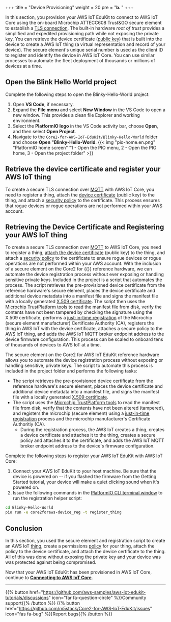 +++
title = "Device Provisioning"
weight = 20
pre = "<b>b. </b>"
+++

In this section, you provision your AWS IoT EduKit to connect to AWS IoT Core using the on-board Microchip ATTECC608 Trust&GO secure element to establish a [TLS connection](https://docs.aws.amazon.com/iot/latest/developerguide/transport-security.html). The built-in hardware *root of trust* provides a simplified and expedited provisioning path while not exposing the private key. You can retrieve the device certificate ([public key](https://en.wikipedia.org/wiki/Public-key_cryptography)) that is built into the device to create a AWS IoT thing (a virtual representation and record of your device). The secure element's unique serial number is used as the client ID to register and identify the device in AWS IoT Core. You can use similar processes to automate the fleet deployment of thousands or millions of devices at a time.

## Open the Blink Hello World project
Complete the following steps to open the  Blinky-Hello-World project: 
1. Open **VS Code**, if necessary.
1. Expand the **File menu** and select **New Window** in the VS Code to open a new window. This provides a clean file Explorer and working environment.
1. Select the **PlatformIO logo** in the VS Code activity bar, choose **Open**, and then select **Open Project**.
1. Navigate to the `Core2-for-AWS-IoT-EduKit/Blinky-Hello-World` folder and choose **Open "Blinky-Hello-World**.
{{< img "pio-home.en.png" "PlatformIO home screen" "1 - Open the PIO menu, 2 - Open the PIO home, 3 - Open the project folder" >}}

## Retrieve the device certificate and register your AWS IoT thing
To create a secure TLS connection over [MQTT](https://docs.aws.amazon.com/iot/latest/developerguide/mqtt.html) with AWS IoT Core, you need to register a thing, attach the [device certificate](https://docs.aws.amazon.com/iot/latest/developerguide/register-device-cert.html) (public key) to the thing, and attach a [security policy](https://docs.aws.amazon.com/iot/latest/developerguide/iot-policies.html) to the certificate. This process ensures that rogue devices or rogue operations are not performed within your AWS account.

## Retrieving the Device Certificate and Registering your AWS IoT thing
To create a secure TLS connection over [MQTT](https://docs.aws.amazon.com/iot/latest/developerguide/mqtt.html) to AWS IoT Core, you need to register a thing, [attach the device certificate](https://docs.aws.amazon.com/iot/latest/developerguide/register-device-cert.html) (public key) to the thing, and attach a [security policy](https://docs.aws.amazon.com/iot/latest/developerguide/iot-policies.html) to the certificate to ensure rogue devices or rogue operations are not performed within your AWS account. With the inclusion of a secure element on the Core2 for {{<awsEdukitShort-en>}} reference hardware, we can automate the device registration process without ever exposing or handling sensitive private keys. Included in the project is a script that automates the process. The script retrieves the pre-provisioned device certificate from the reference hardware's secure element, places the device certificate and additional device metadata into a manifest file and signs the manifest file with a locally generated [X.509 certificate](https://docs.aws.amazon.com/iot/latest/developerguide/x509-client-certs.html#x509-client-cert-basics). The script then uses the [Microchip TrustPlatform tools](https://github.com/MicrochipTech/cryptoauth_trustplatform_designsuite) to read the manifest file from disk, verify the contents have not been tampered by checking the signature using the X.509 certificate, performs a [just-in-time registration](https://aws.amazon.com/blogs/iot/just-in-time-registration-of-device-certificates-on-aws-iot/) of the Microchip (secure element manufacturer) Certificate Authority (CA), registers the thing in AWS IoT with the device certificate, attaches a secure policy to the AWS IoT thing, and adds the AWS IoT MQTT broker endpoint address to the device firmware configuration. This process can be scaled to onboard tens of thousands of devices to AWS IoT at a time.

The secure element on the Core2 for AWS IoT EduKit reference hardware allows you to automate the device registration process without exposing or handling sensitive, private keys. The script to automate this process is included in the project folder and performs the following tasks:
* The script retrieves the pre-provisioned device certificate from the reference hardware's secure element, places the device certificate and additional device metadata into a manifest file, and signs the manifest file with a locally generated [X.509 certificate](https://docs.aws.amazon.com/iot/latest/developerguide/x509-client-certs.html#x509-client-cert-basics). 
* The script uses the [Microchip TrustPlatform tools](https://github.com/MicrochipTech/cryptoauth_trustplatform_designsuite) to read the manifest file from disk, verify that the contents have not been altered (tampered), and registers the microchip (secure element) using a [just-in-time registration](https://aws.amazon.com/blogs/iot/just-in-time-registration-of-device-certificates-on-aws-iot/) process and the microchip manufacturer's Certificate Authoritiy (CA).
    * During the registration process, the AWS IoT creates a thing, creates a device certificate and attaches it to the thing, creates a secure policy and attaches it to the certificate, and adds the AWS IoT MQTT broker endpoint address to the device's firmware configuration. 

Complete the following steps to register your AWS IoT EduKit with AWS IoT Core:
1. Connect your AWS IoT EduKit to your host machine. Be sure that the device is powered on -- if you flashed the firmware from the Getting Started tutorial, your device will make a quiet clicking sound when it's powered on.
1. Issue the following commands in the [PlatformIO CLI terminal window](prerequisites.html#open-the-platformio-cli-terminal-window) to run the registration helper script:

```bash
cd Blinky-Hello-World
pio run -e core2foraws-device_reg -t register_thing
```

## Conclusion
In this section, you used the secure element and registration script to create an AWS IoT [thing](https://docs.aws.amazon.com/iot/latest/developerguide/thing-registry.html), create a permissions [policy](https://docs.aws.amazon.com/iot/latest/developerguide/thing-policy-variables.html) for your thing, attach the policy to the device certificate, and attach the device certificate to the thing. All of this was done without exposing the private key and your device was was protected against being compromised.

Now that your AWS IoT EduKit has been provisioned in AWS IoT Core, continue to [**Connecting to AWS IoT Core**](connecting-to-aws.html).

---
{{% button href="https://github.com/aws-samples/aws-iot-edukit-tutorials/discussions" icon="far fa-question-circle" %}}Community support{{% /button %}} {{% button href="https://github.com/m5stack/Core2-for-AWS-IoT-EduKit/issues" icon="fas fa-bug" %}}Report bugs{{% /button %}}